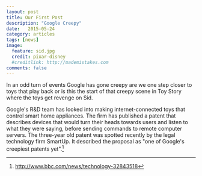 ```yaml
---
layout: post
title: Our First Post
description: "Google Creepy"
date:   2015-05-24 
category: articles
tags: [news]
image:
  feature: sid.jpg
  credit: pixar-disney
  #creditlink: http://mademistakes.com
comments: false
---
```

In an odd turn of events Google has gone creepy are we one step closer to toys that play back or is this the start of that creepy scene in Toy Story where the toys get revenge on Sid.

Google's R&D team has looked into making internet-connected toys that control smart home appliances.
The firm has published a patent that describes devices that would turn their heads towards users and listen to what they were saying, before sending commands to remote computer servers.
The three-year old patent was spotted recently by the legal technology firm SmartUp.
It described the proposal as "one of Google's creepiest patents yet".[^1]

[^1]: <http://www.bbc.com/news/technology-32843518>

